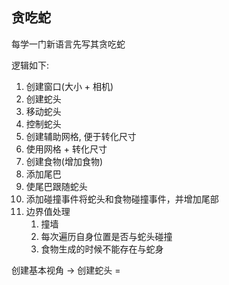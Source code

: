 ## 贪吃蛇

每学一门新语言先写其贪吃蛇

逻辑如下: 

1. 创建窗口(大小 + 相机)
2. 创建蛇头
3. 移动蛇头
4. 控制蛇头 
5. 创建辅助网格, 便于转化尺寸
6. 使用网格 + 转化尺寸
7. 创建食物(增加食物)
8. 添加尾巴
9. 使尾巴跟随蛇头
10. 添加碰撞事件将蛇头和食物碰撞事件，并增加尾部
11. 边界值处理
    1. 撞墙
    2. 每次遍历自身位置是否与蛇头碰撞
    3. 食物生成的时候不能存在与蛇身

创建基本视角 -> 创建蛇头 =